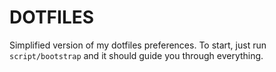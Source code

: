 # DOTFILES

Simplified version of my dotfiles preferences. To start, just run `script/bootstrap` and it should guide you through everything.